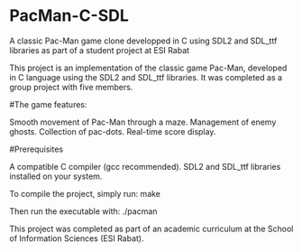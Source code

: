 # PacMan-C-SDL
A classic Pac-Man game clone developped in C using SDL2 and SDL_ttf libraries as part of a student project at ESI Rabat 

This project is an implementation of the classic game Pac-Man, developed in C language using the SDL2 and SDL_ttf libraries. It was completed as a group project with five members.


#The game features:


Smooth movement of Pac-Man through a maze.
Management of enemy ghosts.
Collection of pac-dots.
Real-time score display.


#Prerequisites


A compatible C compiler (gcc recommended).
SDL2 and SDL_ttf libraries installed on your system.


To compile the project, simply run:
make


Then run the executable with:
./pacman

This project was completed as part of an academic curriculum at the School of Information Sciences (ESI Rabat).


